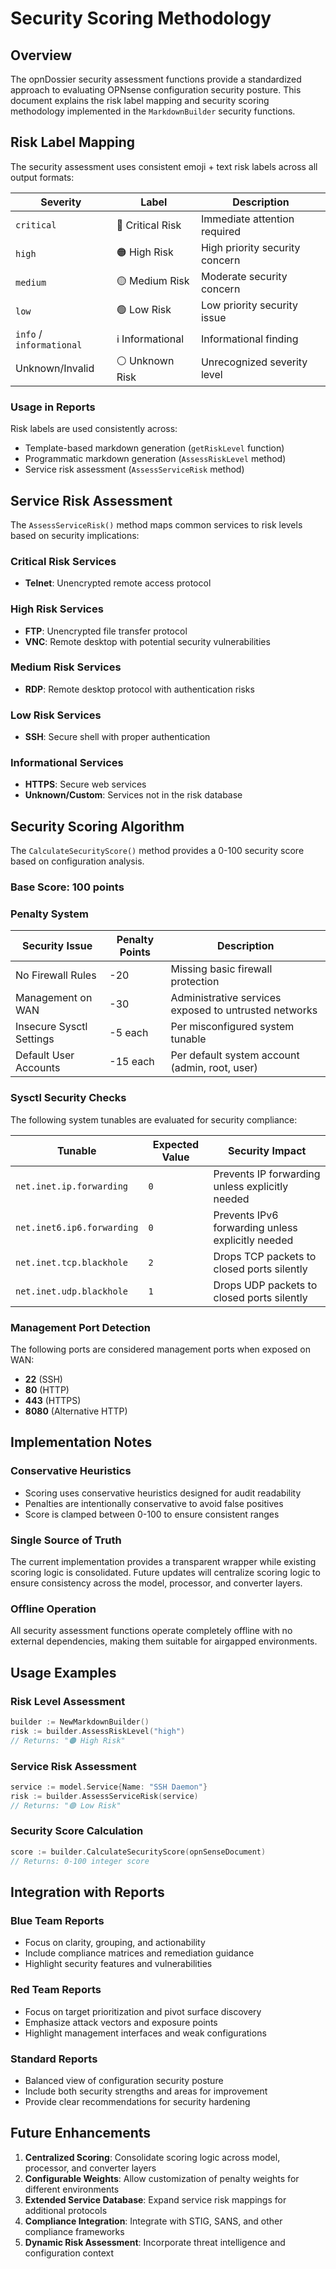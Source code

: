 # Security Scoring Methodology

## Overview

The opnDossier security assessment functions provide a standardized approach to evaluating OPNsense configuration security posture. This document explains the risk label mapping and security scoring methodology implemented in the `MarkdownBuilder` security functions.

## Risk Label Mapping

The security assessment uses consistent emoji + text risk labels across all output formats:

| Severity | Label | Description |
|----------|-------|-------------|
| `critical` | 🔴 Critical Risk | Immediate attention required |
| `high` | 🟠 High Risk | High priority security concern |
| `medium` | 🟡 Medium Risk | Moderate security concern |
| `low` | 🟢 Low Risk | Low priority security issue |
| `info` / `informational` | ℹ️ Informational | Informational finding |
| Unknown/Invalid | ⚪ Unknown Risk | Unrecognized severity level |

### Usage in Reports

Risk labels are used consistently across:
- Template-based markdown generation (`getRiskLevel` function)
- Programmatic markdown generation (`AssessRiskLevel` method)
- Service risk assessment (`AssessServiceRisk` method)

## Service Risk Assessment

The `AssessServiceRisk()` method maps common services to risk levels based on security implications:

### Critical Risk Services
- **Telnet**: Unencrypted remote access protocol

### High Risk Services
- **FTP**: Unencrypted file transfer protocol
- **VNC**: Remote desktop with potential security vulnerabilities

### Medium Risk Services
- **RDP**: Remote desktop protocol with authentication risks

### Low Risk Services
- **SSH**: Secure shell with proper authentication

### Informational Services
- **HTTPS**: Secure web services
- **Unknown/Custom**: Services not in the risk database

## Security Scoring Algorithm

The `CalculateSecurityScore()` method provides a 0-100 security score based on configuration analysis.

### Base Score: 100 points

### Penalty System

| Security Issue | Penalty Points | Description |
|---------------|----------------|-------------|
| No Firewall Rules | -20 | Missing basic firewall protection |
| Management on WAN | -30 | Administrative services exposed to untrusted networks |
| Insecure Sysctl Settings | -5 each | Per misconfigured system tunable |
| Default User Accounts | -15 each | Per default system account (admin, root, user) |

### Sysctl Security Checks

The following system tunables are evaluated for security compliance:

| Tunable | Expected Value | Security Impact |
|---------|---------------|----------------|
| `net.inet.ip.forwarding` | `0` | Prevents IP forwarding unless explicitly needed |
| `net.inet6.ip6.forwarding` | `0` | Prevents IPv6 forwarding unless explicitly needed |
| `net.inet.tcp.blackhole` | `2` | Drops TCP packets to closed ports silently |
| `net.inet.udp.blackhole` | `1` | Drops UDP packets to closed ports silently |

### Management Port Detection

The following ports are considered management ports when exposed on WAN:
- **22** (SSH)
- **80** (HTTP)
- **443** (HTTPS)
- **8080** (Alternative HTTP)

## Implementation Notes

### Conservative Heuristics
- Scoring uses conservative heuristics designed for audit readability
- Penalties are intentionally conservative to avoid false positives
- Score is clamped between 0-100 to ensure consistent ranges

### Single Source of Truth
The current implementation provides a transparent wrapper while existing scoring logic is consolidated. Future updates will centralize scoring logic to ensure consistency across the model, processor, and converter layers.

### Offline Operation
All security assessment functions operate completely offline with no external dependencies, making them suitable for airgapped environments.

## Usage Examples

### Risk Level Assessment
```go
builder := NewMarkdownBuilder()
risk := builder.AssessRiskLevel("high")
// Returns: "🟠 High Risk"
```

### Service Risk Assessment
```go
service := model.Service{Name: "SSH Daemon"}
risk := builder.AssessServiceRisk(service)
// Returns: "🟢 Low Risk"
```

### Security Score Calculation
```go
score := builder.CalculateSecurityScore(opnSenseDocument)
// Returns: 0-100 integer score
```

## Integration with Reports

### Blue Team Reports
- Focus on clarity, grouping, and actionability
- Include compliance matrices and remediation guidance
- Highlight security features and vulnerabilities

### Red Team Reports
- Focus on target prioritization and pivot surface discovery
- Emphasize attack vectors and exposure points
- Highlight management interfaces and weak configurations

### Standard Reports
- Balanced view of configuration security posture
- Include both security strengths and areas for improvement
- Provide clear recommendations for security hardening

## Future Enhancements

1. **Centralized Scoring**: Consolidate scoring logic across model, processor, and converter layers
2. **Configurable Weights**: Allow customization of penalty weights for different environments
3. **Extended Service Database**: Expand service risk mappings for additional protocols
4. **Compliance Integration**: Integrate with STIG, SANS, and other compliance frameworks
5. **Dynamic Risk Assessment**: Incorporate threat intelligence and configuration context